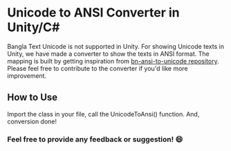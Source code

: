 # Unicode to ANSI Converter in Unity/C#
Bangla Text Unicode is not supported in Unity. For showing Unicode texts in Unity, we have made a converter to show the texts in ANSI format. The mapping is built by getting inspiration from [bn-ansi-to-unicode repository](https://github.com/BinduLogic/bn-ansi-to-unicode).
Please feel free to contribute to the converter if you'd like more improvement.

## How to Use
Import the class in your file, call the UnicodeToAnsi() function. And, conversion done!

### Feel free to provide any feedback or suggestion! :smile:
